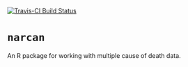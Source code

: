 [![Travis-CI Build Status](https://travis-ci.org/mkiang/narcan.svg?branch=master)](https://travis-ci.org/mkiang/narcan)

# `narcan`

An R package for working with multiple cause of death data.
